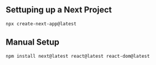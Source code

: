 ## Settuping up a Next Project

```
npx create-next-app@latest
```

## Manual Setup

```
npm install next@latest react@latest react-dom@latest
```
